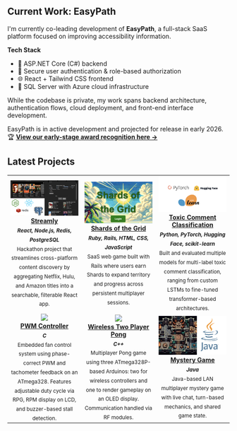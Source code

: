 ## Current Work: EasyPath
I'm currently co-leading development of **EasyPath**, a full-stack SaaS platform focused on improving accessibility information.

**Tech Stack** 
- 🔧 ASP.NET Core (C#) backend
- 🔐 Secure user authentication & role-based authorization
- 🌐 React + Tailwind CSS frontend
- 🧮 SQL Server with Azure cloud infrastructure

While the codebase is private, my work spans backend architecture, authentication flows, cloud deployment, and front-end interface development.

EasyPath is in active development and projected for release in early 2026.  
🏆 [**View our early-stage award recognition here →**](https://engineering.uiowa.edu/news-all/2024/11/iowa-engineers-win-39500-iowa-innovation-challenge)

## Latest Projects

<table>
<tr>
<td align="center" width="33.3%">
  <a href="https://github.com/EvinB/streamly">
    <img src="https://github.com/EvinB/EvinB/blob/main/Streamly.png" width="100%" />
    <br />
    <strong>Streamly</strong>
  </a>
  <br/>
  <sub><strong><i>React, Node.js, Redis, PostgreSQL</i></strong></sub><br/>
  <sub>Hackathon project that streamlines cross-platform content discovery by aggregating Netflix, Hulu, and Amazon titles into a searchable, filterable React app.</sub>
</td>
<td align="center" width="33.3%">
  <a href="https://github.com/EvinB/projectdirectory-selt_2024_team_008">
    <img src="https://github.com/EvinB/EvinB/blob/main/shardsOfTheGrid.png" width="100%" />
    <br />
    <strong>Shards of the Grid</strong>
  </a>
  <br/>
  <sub><strong><i>Ruby, Rails, HTML, CSS, JavaScript</i></strong></sub><br/>
  <sub>SaaS web game built with Rails where users earn Shards to expand territory and progress across persistent multiplayer sessions.</sub>
</td>
</td>
<td align="center" width="33.3%">
  <a href="https://github.com/EvinB/ToxicCommentClassification">
    <img src="https://github.com/EvinB/EvinB/blob/main/llmproj.png" width="100%" />
    <br />
    <strong>Toxic Comment Classification</strong>
  </a>
  <br/>
  <sub><strong><i>Python, PyTorch, Hugging Face, scikit-learn </i></strong></sub><br/>
  <sub>Built and evaluated multiple models for multi-label toxic comment classification, ranging from custom LSTMs to fine-tuned transformer-based architectures. </sub>
</td>
</tr>

<tr>
  <td align="center" width="33.3%">
    <a href="https://github.com/EvinB/FanController">
      <img src="https://github.com/EvinB/EvinB/blob/main/FanController.png" width="100%" />
      <br />
      <strong>PWM Controller</strong>
    </a>
    <br/>
    <sub><strong><i>C </i></strong></sub><br/>
    <sub>Embedded fan control system using phase-correct PWM and tachometer feedback on an ATmega328. Features adjustable duty cycle via RPG, RPM display on LCD, and buzzer-based stall detection.</sub>
  </td>
  
  <td align="center" width="33.3%">
  <a href="https://github.com/EvinB/WirelessPong">
    <img src="https://github.com/EvinB/EvinB/blob/main/wirelessPong.png" width="100%" />
    <br />
    <strong>Wireless Two Player Pong</strong>
  </a>
  <br/>
  <sub><strong><i> C++ </i></strong></sub><br/>
  <sub>Multiplayer Pong game using three ATmega328P-based Arduinos: two for wireless controllers and one to render gameplay on an OLED display. Communication handled via RF modules.</sub>
</td>

  <td align="center" width="33.3%">
  <a href="https://github.com/EvinB/Lan-Mystery-Game">
    <img src="https://github.com/EvinB/EvinB/blob/main/MysteryGame.png" width="100%" />
    <br />
    <strong> Mystery Game </strong>
  </a>
  <br/>
  <sub><strong><i> Java </i></strong></sub><br/>
  <sub>Java-based LAN multiplayer mystery game with live chat, turn-based mechanics, and shared game state.</sub>
</td>

</tr>
</table>

